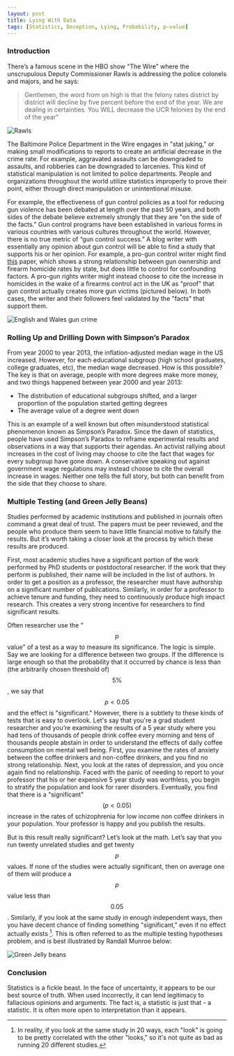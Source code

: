 ```yaml
---
layout: post
title: Lying With Data
tags: [Statistics, Deception, Lying, Probability, p-value]
---
```

<script> 
  (function(i,s,o,g,r,a,m){i['GoogleAnalyticsObject']=r;i[r]=i[r]||function(){
  (i[r].q=i[r].q||[]).push(arguments)},i[r].l=1*new Date();a=s.createElement(o),
  m=s.getElementsByTagName(o)[0];a.async=1;a.src=g;m.parentNode.insertBefore(a,m)
  })(window,document,'script','https://www.google-analytics.com/analytics.js','ga');

  ga('create', 'UA-82391879-1', 'auto');
  ga('send', 'pageview');

</script>

### Introduction 

There’s a famous scene in the HBO show "The Wire" where the unscrupulous Deputy Commissioner Rawls is addressing the police colonels and majors, and he says:

> Gentlemen, the word from on high is that the felony rates district by district will decline by five percent before the end of the year. We are dealing in certainties. You WILL decrease the UCR felonies by the end of the year"

![Rawls](/img/rawls.png)


The Baltimore Police Department in the Wire engages in "stat juking," or making small modifications to reports to create an artificial decrease in the crime rate. For example, aggravated assaults can be downgraded to assaults, and robberies can be downgraded to larcenies. This kind of statistical manipulation is not limited to police departments. People and organizations throughout the world utilize statistics improperly to prove their point, either through direct manipulation or unintentional misuse. 

For example, the effectiveness of gun control policies as a tool for reducing gun violence has been debated at length over the past 50 years, and both sides of the debate believe extremely strongly that they are "on the side of the facts." Gun control programs have been established in various forms in various countries with various cultures throughout the world. However, there is no true metric of “gun control success.” A blog writer with essentially any opinion about gun control will be able to find a study that supports his or her opinion. For example, a pro-gun control writer might find [this](https://www.ncbi.nlm.nih.gov/pmc/articles/PMC3828709/) paper, which shows a strong relationship between gun ownership and firearm homicide rates by state, but does little to control for confounding factors. A pro-gun rights writer might instead choose to cite the increase in homicides in the wake of a firearms control act in the UK as "proof" that gun control actually creates more gun victims (pictured below). In both cases, the writer and their followers feel validated by the "facts" that support them. 

![English and Wales gun crime](/img/england_wales.png)

### Rolling Up and Drilling Down with Simpson’s Paradox

From year 2000 to year 2013, the inflation-adjusted median wage in the US increased. However, for each educational subgroup (high school graduates, college graduates, etc), the median wage decreased. How is this possible? The key is that on average, people with more degrees make more money, and two things happened between year 2000 and year 2013:

- The distribution of educational subgroups shifted, and a larger proportion of the population started getting degrees
- The average value of a degree went down

This is an example of a well known but often misunderstood statistical phenomenon known as Simpson’s Paradox. Since the dawn of statistics, people have used Simpson’s Paradox to reframe experimental results and observations in a way that supports their agendas. An activist rallying about increases in the cost of living may choose to cite the fact that wages for every subgroup have gone down. A conservative speaking out against government wage regulations may instead choose to cite the overall increase in wages. Neither one tells the full story, but both can benefit from the side that they choose to share. 

### Multiple Testing (and Green Jelly Beans)

Studies performed by academic institutions and published in journals often command a great deal of trust. The papers must be peer reviewed, and the people who produce them seem to have little financial motive to falsify the results. But it’s worth taking a closer look at the process by which these results are produced.

First, most academic studies have a significant portion of the work performed by PhD students or postdoctoral researcher. If the work that they perform is published, their name will be included in the list of authors. In order to get a position as a professor, the researcher must have authorship on a significant number of publications. Similarly, in order for a professor to achieve tenure and funding, they need to continuously produce high impact research. This creates a very strong incentive for researchers to find significant results. 

Often researcher use the "$$p$$ value" of a test as a way to measure its significance. The logic is simple. Say we are looking for a difference between two groups. If the difference is large enough so that the probability that it occurred by chance is less than (the arbitrarily chosen threshold of) $$5\%$$, we say that $$p < 0.05$$ and the effect is "significant." However, there is a subtlety to these kinds of tests that is easy to overlook. Let's say that you're a grad student researcher and you’re examining the results of a 5 year study where you had tens of thousands of people drink coffee every morning and tens of thousands people abstain in order to understand the effects of daily coffee consumption on mental well being. First, you examine the rates of anxiety between the coffee drinkers and non-coffee drinkers, and you find no strong relationship. Next, you look at the rates of depression, and you once again find no relationship. Faced with the panic of needing to report to your professor that his or her expensive 5 year study was worthless, you begin to stratify the population and look for rarer disorders. Eventually, you find that there is a "significant" $$(p < 0.05)$$ increase in the rates of schizophrenia for low income non coffee drinkers in your population. Your professor is happy and you publish the results.

But is this result really significant? Let’s look at the math. Let’s say that you run twenty unrelated studies and get twenty $$p$$ values. If none of the studies were actually significant, then on average one of them will produce a $$p$$ value less than $$0.05$$. Similarly, if you look at the same study in enough independent ways, then you have decent chance of finding something "significant," even if no effect actually exists [^footnote]. This is often referred to as the multiple testing hypotheses problem, and is best illustrated by Randall Munroe below:

![Green Jelly beans](/img/significant.png)

### Conclusion

Statistics is a fickle beast. In the face of uncertainty, it appears to be our best source of truth. When used incorrectly, it can lend legitimacy to fallacious opinions and arguments. The fact is, a statistic is just that - a statistic. It is often more open to interpretation than it appears.


[^footnote]: In reality, if you look at the same study in 20 ways, each "look" is going to be pretty correlated with the other "looks," so it's not quite as bad as running 20 different studies.




